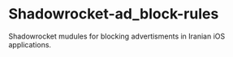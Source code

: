# Shadowrocket-ad_block-rules
Shadowrocket mudules for blocking advertisments in Iranian iOS applications.
